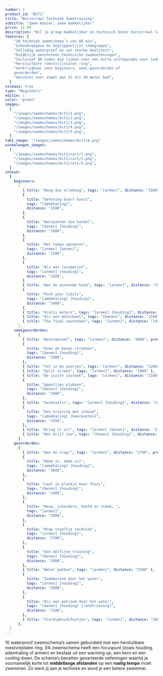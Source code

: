 ```yaml
---
number: 3
product_id: "BCT1"
title: "Borstcrawl Techniek Zwemtraining"
subtitle: "Zwem mooier, zwem makkelijker"
price: 12.99
description: "Wil je graag makkelijker en technisch beter borstcrawl leren zwemmen? Deze 10 gevarieerde zwemschema’s van 60 minuten bevatten technische zwemoefeningen die je helpen je slag te verbeteren! Volledig waterproof zodat jij er onbeperkt mee kunt zwemmen."
features: [
    "10 techniek zwemschema’s van 60 min",
    "Inhoudsopgave en begrippenlijst inbegrepen",
    "Volledig waterproof en van sterke kwaliteit",
    "Duidelijk omschreven technische zwemoefeningen",
    "Inclusief QR codes die linken naar een korte uitlegvideo voor iedere training (werkend vanaf begin maart 2022)",
    "Hersluitbare roestvrijstalen ring",
    "Verkrijgbaar voor beginners, semi-gevorderden of
    gevorderden",
    "Geschikt voor zowel een 25 als 50 meter bad",
  ]
niveaus: true
type: "Beginners"
editie: 1
color: "green"
images:
  [
    "/images/zwemschemas/bct1/1.png",
    "/images/zwemschemas/bct1/2.png",
    "/images/zwemschemas/bct1/3.png",
    "/images/zwemschemas/bct1/4.png",
    "/images/zwemschemas/bct1/5.png",
  ]
tab1_image: "/images/zwemschemas/bct1/6.png"
winkelwagen_images:
  [
    "/images/zwemschemas/bct1/cart/1.png",
    "/images/zwemschemas/bct1/cart/2.png",
    "/images/zwemschemas/bct1/cart/3.png",
  ]
inhoud:
  {
    beginners:
      [
        { title: "Hoog die elleboog", tags: "[armen]", distance: "1500", preview: "/images/zwemschemas/bct1/preview1.png" },
        {
          title: "Oefening baart kunst",
          tags: "[ademhaling]",
          distance: "1500",
        },
        {
          title: "Aanspannen die handel",
          tags: "[benen] [houding]",
          distance: "1600",
        },
        {
          title: "Het tempo opvoeren",
          tags: "[armen] [benen]",
          distance: "1500",
        },
        {
          title: "Als een locomotief",
          tags: "[armen] [houding]",
          distance: "1500",
        },
        { title: "Aan de winnende hand", tags: "[armen]", distance: "1500" },
        {
          title: "Push your limits",
          tags: "[ademhaling] [houding]",
          distance: "1400",
        },
        { title: "Gratis meters", tags: "[armen] [houding]", distance: "1500" },
        { title: "Als een motorboot", tags: "[benen]", distance: "1500" },
        { title: "The final countdown", tags: "[armen]", distance: "1450" },
      ],
    semigevorderden:
      [
        { title: "Watergevoel", tags: "[armen]", distance: "2000", preview: "/images/zwemschemas/bct1/preview2.png" },
        {
          title: "Even de benen strekken",
          tags: "[benen] [houding]",
          distance: "1900",
        },
        { title: "Tot in de puntjes", tags: "[armen]", distance: "2200" },
        { title: "Split screen", tags: "[armen]", distance: "1900" },
        { title: "De juiste insteek", tags: "[armen]", distance: "2100" },
        {
          title: "Appeltjes plukken",
          tags: "[benen] [houding]",
          distance: "1900",
        },
        { title: "Swimtastic", tags: "[armen] [houding]", distance: "2200" },
        {
          title: "Een training met inhoud",
          tags: "[ademhaling] [keerpunten]",
          distance: "1950",
        },
        { title: "Bring it all", tags: "[armen] [benen]", distance: "2100" },
        { title: "Wat drijf jou", tags: "[benen] [houding]", distance: "1800" },
      ],
    gevorderden:
      [
        { title: "Aan de slag!", tags: "[armen]", distance: "2700", preview: "/images/zwemschemas/bct1/preview3.png" },
        {
          title: "Adem in, adem uit",
          tags: "[ademhaling] [houding]",
          distance: "2600",
        },
        {
          title: "Laat je plankje maar thuis",
          tags: "[benen] [houding]",
          distance: "2400",
        },
        {
          title: "Heup, schouders, hoofd en steek… ",
          tags: "[armen]",
          distance: "2800",
        },
        {
          title: "Knap staaltje techniek",
          tags: "[armen] [houding]",
          distance: "2700",
        },
        {
          title: "Een dolfijne training",
          tags: "[benen] [houding]",
          distance: "2800",
        },
        { title: "Water pakken", tags: "[armen]", distance: "2500" },
        {
          title: "Zwabberend door het water",
          tags: "[armen] [houding]",
          distance: "2600",
        },
        {
          title: "Als een potlood door het water",
          tags: "[benen] [houding] [landtraining]",
          distance: "2100",
        },
        { title: "Slordigheidsfoutjes", tags: "[armen]", distance: "2600" },
      ],
  }
---
```


10 waterproof zwemschema’s samen gebundeld met een hersluitbare roestvrijstalen ring. Elk zwemschema heeft een focuspunt (zoals houding, ademhaling of armen) en bestaat uit een warming up, een kern en een cooling down. De schema’s bevatten gevarieerde oefeningen waarbij je voornamelijk korte tot **middellange afstanden** op een **rustig tempo** moet zwemmen. Zo werk jij aan je techniek en word je een betere zwemmer.
